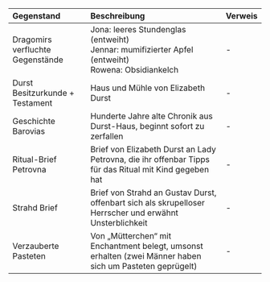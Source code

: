 | Gegenstand | Beschreibung | Verweis |
|:------------|:----------------|:----------------|
| Dragomirs verfluchte Gegenstände | Jona: leeres Stundenglas (entweiht)<br>Jennar: mumifizierter Apfel (entweiht)<br>Rowena: Obsidiankelch | - |
| Durst Besitzurkunde + Testament | Haus und Mühle von Elizabeth Durst | - |
| Geschichte Barovias | Hunderte Jahre alte Chronik aus Durst-Haus, beginnt sofort zu zerfallen | - |
| Ritual-Brief Petrovna | Brief von Elizabeth Durst an Lady Petrovna, die ihr offenbar Tipps für das Ritual mit Kind gegeben hat | - |
| Strahd Brief | Brief von Strahd an Gustav Durst, offenbart sich als skrupelloser Herrscher und erwähnt Unsterblichkeit | - |
| Verzauberte Pasteten | Von „Mütterchen“ mit Enchantment belegt, umsonst erhalten (zwei Männer haben sich um Pasteten geprügelt) | - |
